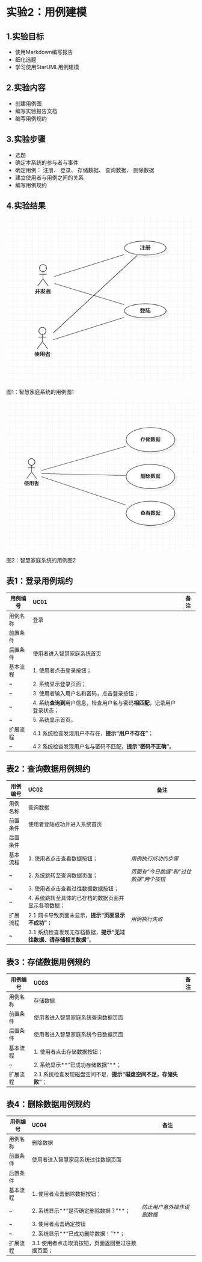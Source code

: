 # 实验2：用例建模

## 1.实验目标
- 使用Markdown编写报告
- 细化选题
- 学习使用StarUML用例建模


## 2.实验内容
- 创建用例图
- 编写实验报告文档
- 编写用例规约


## 3.实验步骤
- 选题
- 确定本系统的参与者与事件
- 确定用例：
注册、
登录、
存储数据、
查询数据、
删除数据
- 建立使用者与用例之间的关系
- 编写用例规约


## 4.实验结果

![用例图1](./lab2-01.jpg)

图1：智慧家庭系统的用例图1

![用例图2](./lab2-02.jpg)

图2：智慧家庭系统的用例图2


## 表1：登录用例规约  

用例编号  | UC01 | 备注  
-|:-|-  
用例名称  | 登录  |   
前置条件  |      |    
后置条件  | 使用者进入智慧家庭系统首页 |    
基本流程  | 1. 使用者点击登录按钮；  |    
~| 2. 系统显示登录页面；  |   
~| 3. 使用者输入用户名和密码，点击登录按钮；  |   
~| 4. 系统**查询到**用户信息，检查用户名与密码**相匹配**，记录用户登录状态；  |   
~| 5. 系统显示首页。  |  
扩展流程  | 4.1 系统检查发现用户不存在，**提示“用户不存在”**；  |    
~| 4.2 系统检查发现用户名与密码不匹配，**提示“密码不正确”**。  |


## 表2：查询数据用例规约  

用例编号  | UC02 | 备注  
-|:-|-  
用例名称  | 查询数据  |   
前置条件  |  使用者登陆成功并进入系统首页    |    
后置条件  |     |    
基本流程  | 1. 使用者点击查看数据按钮；  |*用例执行成功的步骤*    
~| 2. 系统跳转至查询数据页面；  |*页面有“今日数据”和“过往数据”两个按钮*
~| 3. 使用者点击查看过往数据数据按钮；  |
~| 4. 系统跳转至具体的已存档的数据页面并显示各项数据；  |
扩展流程  | 2.1 网卡导致页面未显示，**提示“页面显示不成功”**；  |*用例执行失败*  
~| 3.1 系统检查发现无存档数据，**提示“无过往数据、请存储相关数据”**。  |


## 表3：存储数据用例规约  

用例编号  | UC03 | 备注  
-|:-|-  
用例名称  | 存储数据  |   
前置条件  | 使用者进入智慧家庭系统查询数据页面     |    
后置条件  | 使用者进入智慧家庭系统今日数据页面          |    
基本流程  | 1. 使用者点击存储数据按钮；  |    
~| 2. 系统显示**“已成功存储数据”**；  |         
扩展流程  | 2.1 系统检查发现磁盘空间不足，**提示“磁盘空间不足，存储失败”**；  |    


## 表4：删除数据用例规约  

用例编号  | UC04 | 备注  
-|:-|-  
用例名称  | 删除数据  |   
前置条件  | 使用者进入智慧家庭系统过往数据页面     |    
后置条件  |  |    
基本流程  | 1. 使用者点击删除数据按钮；  |    
~| 2. 系统显示**“是否确定删除数据？”**；  |         *防止用户意外操作误删数据*
~| 3. 使用者点击确定按钮  |
~| 2. 系统显示**“已成功删除数据！”**；  |
扩展流程  | 3.1 使用者点击取消按钮，页面返回至过往数据页面；  |
